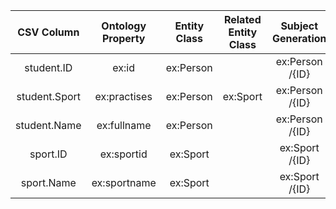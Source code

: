 |CSV Column|Ontology Property|Entity Class|Related Entity Class|Subject Generation|Join Condition|
|:--------:|:---------------:|:----------:|:------------------:|:----------------:|:------------:|
|student.ID|ex:id |ex:Person ||ex:Person /{ID}||
|student.Sport|ex:practises |ex:Person |ex:Sport |ex:Person /{ID}|student.Sport = sport.ID|
|student.Name|ex:fullname |ex:Person ||ex:Person /{ID}||
|sport.ID|ex:sportid |ex:Sport ||ex:Sport /{ID}||
|sport.Name|ex:sportname |ex:Sport ||ex:Sport /{ID}||
